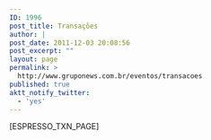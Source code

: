 ```yaml
---
ID: 1996
post_title: Transações
author: |
post_date: 2011-12-03 20:08:56
post_excerpt: ""
layout: page
permalink: >
  http://www.gruponews.com.br/eventos/transacoes
published: true
aktt_notify_twitter:
  - 'yes'
---
```

[ESPRESSO_TXN_PAGE]

&nbsp;
